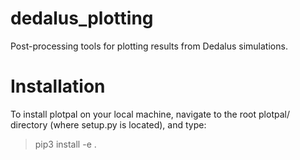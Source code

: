 # dedalus_plotting
Post-processing tools for plotting results from Dedalus simulations.

# Installation
To install plotpal on your local machine, navigate to the root plotpal/ directory (where setup.py is located), and type:

> pip3 install -e .

